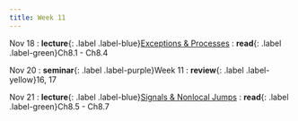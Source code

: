 ```yaml
---
title: Week 11
---
```


Nov 18
: **lecture**{: .label .label-blue}[Exceptions & Processes](/ics-fa24/assets/lec/17-ECF1.pdf)
  : **read**{: .label .label-green}Ch8.1 - Ch8.4

Nov 20
: **seminar**{: .label .label-purple}Week 11
  : **review**{: .label .label-yellow}16, 17

Nov 21
: **lecture**{: .label .label-blue}[Signals & Nonlocal Jumps](/ics-fa24/assets/lec/18-ECF2.pdf)
  : **read**{: .label .label-green}Ch8.5 - Ch8.7